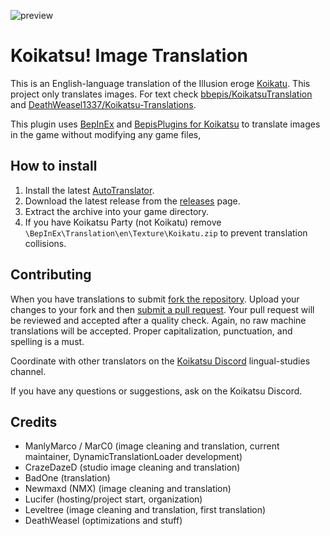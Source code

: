 ![preview](https://user-images.githubusercontent.com/39247311/53176845-2ecaa880-35ef-11e9-87eb-884927b77510.png)
# Koikatsu! Image Translation
This is an English-language translation of the Illusion eroge [Koikatu](http://illusion.jp/preview/koikatu/). This project only translates images. For text check [bbepis/KoikatsuTranslation](https://github.com/bbepis/KoikatsuTranslation) and [DeathWeasel1337/Koikatsu-Translations](https://github.com/DeathWeasel1337/Koikatsu-Translations).

This plugin uses [BepInEx](https://github.com/BepInEx/BepInEx) and [BepisPlugins for Koikatsu](https://github.com/bbepis/BepisPlugins) to translate images in the game without modifying any game files,

## How to install
1. Install the latest [AutoTranslator](https://github.com/bbepis/XUnity.AutoTranslator/releases).
2. Download the latest release from the [releases](https://github.com/IllusionMods/KoikatsuImageTranslation/releases) page.
3. Extract the archive into your game directory.
4. If you have Koikatsu Party (not Koikatu) remove `\BepInEx\Translation\en\Texture\Koikatu.zip` to prevent translation collisions.

## Contributing
When you have translations to submit [fork the repository](https://help.github.com/articles/fork-a-repo/). Upload your changes to your fork and then [submit a pull request](https://help.github.com/articles/about-pull-requests/). Your pull request will be reviewed and accepted after a quality check. Again, no raw machine translations will be accepted. Proper capitalization, punctuation, and spelling is a must.  

Coordinate with other translators on the [Koikatsu Discord](https://discord.gg/urDt8CK) lingual-studies channel.

If you have any questions or suggestions, ask on the Koikatsu Discord.

## Credits
- ManlyMarco / MarC0 (image cleaning and translation, current maintainer, DynamicTranslationLoader development)
- CrazeDazeD (studio image cleaning and translation)
- BadOne (translation)
- Newmaxd (NMX) (image cleaning and translation)
- Lucifer (hosting/project start, organization)
- Leveltree (image cleaning and translation, first translation)
- DeathWeasel (optimizations and stuff)
